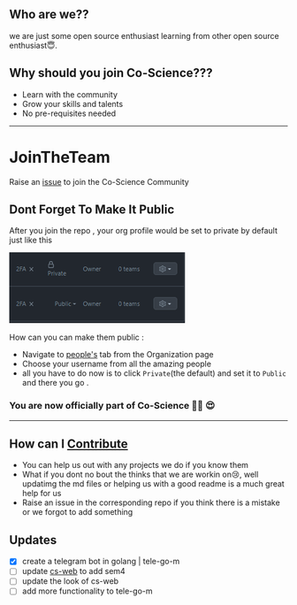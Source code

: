 

## Who are we??
we are just some open source enthusiast learning from other open source enthusiast😇.

## Why should you join Co-Science???
- Learn with the community
- Grow your skills and talents
- No pre-requisites needed

---
# JoinTheTeam
Raise an [issue](https://github.com/Co-Science/JoinTheTeam/issues/new?assignees=&labels=invite+me+to+the+organisation&template=invitation.md&title=Please+invite+me+to+the+GitHub+Community+Organization) to join the Co-Science Community

## Dont Forget To Make It Public
After you join the repo , your org profile would be set to private by default just like this

![dontForgetToMakeItPublic](./img/dontForgetToMakeItPublic.png)

How can you can make them public : 
- Navigate to [people's](https://github.com/orgs/Co-Science/people) tab from the Organization page 
- Choose your username from all the amazing people
- all you have to do now is to click `Private`(the default) and set it to `Public` and there you go . 


### **You are now officially part of Co-Science 🎉🥳 😍**
---

## How can I [Contribute](https://github.com/Co-Science/JoinTheTeam/blob/main/tips/finding-open-source-projects.md)
- You can help us out with any projects we do if you know them
- What if you dont no bout the thinks that we are workin on😢, well updatimg the md files or helping us with a good readme is a much great help for us
- Raise an issue in the corresponding repo if you think there is a mistake or we forgot to add something

## Updates
- [x] create a telegram bot in golang | tele-go-m
- [ ] update [cs-web](https://cs-web-delta.vercel.app/) to add sem4
- [ ] update the look of cs-web
- [ ] add more functionality to tele-go-m
